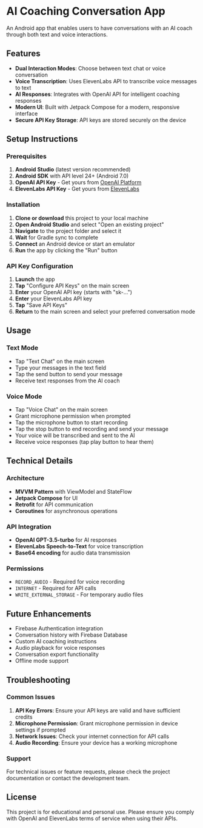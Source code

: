 # AI Coaching Conversation App

An Android app that enables users to have conversations with an AI coach through both text and voice interactions.

## Features

- **Dual Interaction Modes**: Choose between text chat or voice conversation
- **Voice Transcription**: Uses ElevenLabs API to transcribe voice messages to text
- **AI Responses**: Integrates with OpenAI API for intelligent coaching responses
- **Modern UI**: Built with Jetpack Compose for a modern, responsive interface
- **Secure API Key Storage**: API keys are stored securely on the device

## Setup Instructions

### Prerequisites

1. **Android Studio** (latest version recommended)
2. **Android SDK** with API level 24+ (Android 7.0)
3. **OpenAI API Key** - Get yours from [OpenAI Platform](https://platform.openai.com/api-keys)
4. **ElevenLabs API Key** - Get yours from [ElevenLabs](https://elevenlabs.io/)

### Installation

1. **Clone or download** this project to your local machine
2. **Open Android Studio** and select "Open an existing project"
3. **Navigate** to the project folder and select it
4. **Wait** for Gradle sync to complete
5. **Connect** an Android device or start an emulator
6. **Run** the app by clicking the "Run" button

### API Key Configuration

1. **Launch** the app
2. **Tap** "Configure API Keys" on the main screen
3. **Enter** your OpenAI API key (starts with "sk-...")
4. **Enter** your ElevenLabs API key
5. **Tap** "Save API Keys"
6. **Return** to the main screen and select your preferred conversation mode

## Usage

### Text Mode
- Tap "Text Chat" on the main screen
- Type your messages in the text field
- Tap the send button to send your message
- Receive text responses from the AI coach

### Voice Mode
- Tap "Voice Chat" on the main screen
- Grant microphone permission when prompted
- Tap the microphone button to start recording
- Tap the stop button to end recording and send your message
- Your voice will be transcribed and sent to the AI
- Receive voice responses (tap play button to hear them)

## Technical Details

### Architecture
- **MVVM Pattern** with ViewModel and StateFlow
- **Jetpack Compose** for UI
- **Retrofit** for API communication
- **Coroutines** for asynchronous operations

### API Integration
- **OpenAI GPT-3.5-turbo** for AI responses
- **ElevenLabs Speech-to-Text** for voice transcription
- **Base64 encoding** for audio data transmission

### Permissions
- `RECORD_AUDIO` - Required for voice recording
- `INTERNET` - Required for API calls
- `WRITE_EXTERNAL_STORAGE` - For temporary audio files

## Future Enhancements

- Firebase Authentication integration
- Conversation history with Firebase Database
- Custom AI coaching instructions
- Audio playback for voice responses
- Conversation export functionality
- Offline mode support

## Troubleshooting

### Common Issues

1. **API Key Errors**: Ensure your API keys are valid and have sufficient credits
2. **Microphone Permission**: Grant microphone permission in device settings if prompted
3. **Network Issues**: Check your internet connection for API calls
4. **Audio Recording**: Ensure your device has a working microphone

### Support

For technical issues or feature requests, please check the project documentation or contact the development team.

## License

This project is for educational and personal use. Please ensure you comply with OpenAI and ElevenLabs terms of service when using their APIs.
